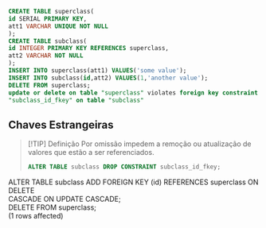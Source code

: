 ```sql
CREATE TABLE superclass(  
id SERIAL PRIMARY KEY,  
att1 VARCHAR UNIQUE NOT NULL  
);  
CREATE TABLE subclass(  
id INTEGER PRIMARY KEY REFERENCES superclass,  
att2 VARCHAR NOT NULL  
);  
INSERT INTO superclass(att1) VALUES('some value');  
INSERT INTO subclass(id,att2) VALUES(1,'another value');  
DELETE FROM superclass;  
update or delete on table "superclass" violates foreign key constraint  
"subclass_id_fkey" on table "subclass"
```

## Chaves Estrangeiras

> [!TIP] Definição
> Por omissão impedem a remoção ou atualização de valores que estão a ser referenciados.
> ```sql
> ALTER TABLE subclass DROP CONSTRAINT subclass_id_fkey;  
ALTER TABLE subclass ADD FOREIGN KEY (id) REFERENCES superclass ON DELETE  
CASCADE ON UPDATE CASCADE;  
DELETE FROM superclass;  
(1 rows affected)



